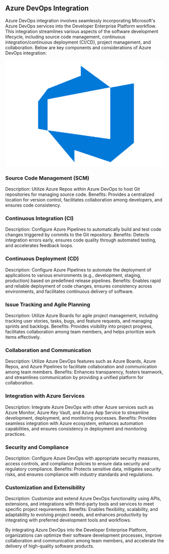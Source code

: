 ## Azure DevOps Integration

Azure DevOps integration involves seamlessly incorporating Microsoft's Azure DevOps services into the Developer Enterprise Platform workflow. This integration streamlines various aspects of the software development lifecycle, including source code management, continuous integration/continuous deployment (CI/CD), project management, and collaboration. Below are key components and considerations of Azure DevOps integration:

![Azure DevOps](./images/azure-devops.png)

### Source Code Management (SCM)

Description: Utilize Azure Repos within Azure DevOps to host Git repositories for managing source code.
Benefits: Provides a centralized location for version control, facilitates collaboration among developers, and ensures code consistency.

### Continuous Integration (CI)

Description: Configure Azure Pipelines to automatically build and test code changes triggered by commits to the Git repository.
Benefits: Detects integration errors early, ensures code quality through automated testing, and accelerates feedback loops.

### Continuous Deployment (CD)

Description: Configure Azure Pipelines to automate the deployment of applications to various environments (e.g., development, staging, production) based on predefined release pipelines.
Benefits: Enables rapid and reliable deployment of code changes, ensures consistency across environments, and facilitates continuous delivery of software.

### Issue Tracking and Agile Planning

Description: Utilize Azure Boards for agile project management, including tracking user stories, tasks, bugs, and feature requests, and managing sprints and backlogs.
Benefits: Provides visibility into project progress, facilitates collaboration among team members, and helps prioritize work items effectively.

### Collaboration and Communication

Description: Utilize Azure DevOps features such as Azure Boards, Azure Repos, and Azure Pipelines to facilitate collaboration and communication among team members.
Benefits: Enhances transparency, fosters teamwork, and streamlines communication by providing a unified platform for collaboration.

### Integration with Azure Services

Description: Integrate Azure DevOps with other Azure services such as Azure Monitor, Azure Key Vault, and Azure App Service to streamline development, deployment, and monitoring processes.
Benefits: Provides seamless integration with Azure ecosystem, enhances automation capabilities, and ensures consistency in deployment and monitoring practices.

### Security and Compliance

Description: Configure Azure DevOps with appropriate security measures, access controls, and compliance policies to ensure data security and regulatory compliance.
Benefits: Protects sensitive data, mitigates security risks, and ensures compliance with industry standards and regulations.

### Customization and Extensibility

Description: Customize and extend Azure DevOps functionality using APIs, extensions, and integrations with third-party tools and services to meet specific project requirements.
Benefits: Enables flexibility, scalability, and adaptability to evolving project needs, and enhances productivity by integrating with preferred development tools and workflows.

By integrating Azure DevOps into the Developer Enterprise Platform, organizations can optimize their software development processes, improve collaboration and communication among team members, and accelerate the delivery of high-quality software products.